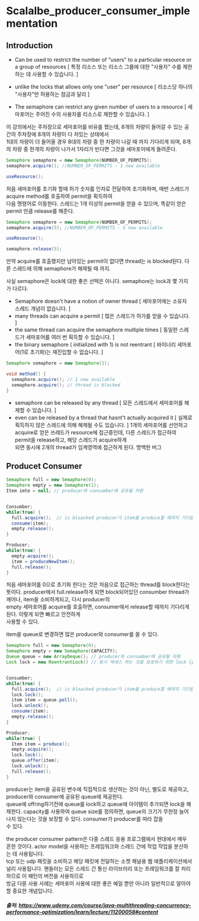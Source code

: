 # Scalalbe_producer_consumer_implementation

## Introduction

- Can be used to restrict the number of "users" to a particular resource or a group of resources
  [ 특정 리소스 또는 리소스 그룹에 대한 "사용자" 수를 제한하는 데 사용할 수 있습니다. ]

- unlike the locks that allows only one "user" per resource
  [ 리소스당 하나의 "사용자"만 허용하는 잠금과 달리 ]
- The semaphore can restrict any given number of users to a resource
  [ 세마포어는 주어진 수의 사용자를 리소스로 제한할 수 있습니다. ]
 
 이 강의에서는 주차장으로 세마포어를 비유를 했는데, 8개의 차량이 들어갈 수 있는 공간의 주차장에 8개의 차량이 다 차있는 상태에서     
 1대의 차량이 더 들어올 경우 8대의 차량 중 한 차량이 나갈 때 까지 기다리게 되며, 8개의 차량 중 한개의 차량이 나가서 1자리가 빈다면 그것을
 세마포어에게 돌려준다.

```java
Semaphore semaphore = new Semaphore(NUMBER_OF_PERMITS);
semaphore.acquire(); //NUMBER_OF_PERMITS - 1 now available

useResource();
```
처음 세마포어를 초기화 할때 허가 숫자를 인자로 전달하여 초기화하며, 매번 스레드가 acquire method를 호출하여 permit을 획득하여    
다음 명령어로 이동한다. 스레드는 1개 이상의 permit을 얻을 수 있으며, 똑같이 얻은 permit 만큼 release를 해준다.
```java
Semaphore semaphore = new Semaphore(NUMBER_OF_PERMITS);
semaphore.acquire(5); //NUMBER_OF_PERMITS - 5 now available

useResource();

semaphore.release(5);
```

만약 acquire를 호출했지만 남아있는 permit이 없다면 thread는 is blocked된다. 다른 스레드에 의해 semaphore가 해제될 때 까지.    

사실 semaphore은 lock에 대한 좋은 선택은 아니다. semaphore는 lock과 몇 가지가 다르다.
- Semaphore doesn't have a notion of owner thread [ 세마포어에는 소유자 스레드 개념이 없습니다. ]
- many threads can acquire a permit [ 많은 스레드가 허가를 얻을 수 있습니다. ]
- the same thread can acquire the semaphore multiple times [ 동일한 스레드가 세마포어를 여러 번 획득할 수 있습니다. ]  
- the binary semaphore ( initialized with 1) is not reentrant [ 바이너리 세마포어(1로 초기화)는 재진입할 수 없습니다. ]

```java
Semaphore semaphore = new Semaphore(1);

void method() {
  semaphore.acquire(); // 1 now available
  semaphore.acquire(); // thread is blocked
}
```


- semaphore can be released by any thread [ 모든 스레드에서 세마포어를 해제할 수 있습니다. ]
- even can be released by a thread that hasnt't actually acquired it [ 실제로 획득하지 않은 스레드에 의해 해제될 수도 있습니다. ]
1개의 세마포어를 선언하고 acquire로 얻은 쓰레드가 resource에 접근중인데, 다른 스레드가 접근하여 permit을 release하고, 해당 스레드가 acquire하게    
되면 동시에 2개의 thread가 임계영역에 접근하게 된다. 명백한 버그


## Producet Consumer
```java
Semaphore full = new Semaphore(0);
Semaphore empty = new Semaphore(1);
Item imte = null; // producer와 consumber에 공유될 자원


Consumber;
while(true) {
  full.acquire();  // is bloacked producer가 item을 produce할 때까지 기다림
  consume(item);
  empty.release();
}

Producer;
while(true) {
  empty.acquire();
  item = produceNewItem();
  full.release();
}
```

처음 세마포어를 0으로 초기화 한다는 것은 처음으로 접근하는 thread를 block한다는 뜻이다.
producer에서 full.release하게 되면 block되어있던 consumber thread가 깨어나, item을 소비하게되고, 다시 producer의     
empty 세마포어를 acquire를 호출하면, consumer에서 release할 때까지 기다리게 된다. 이렇게 되면 빠르고 안전하게    
사용할 수 있다.

item을 queue로 변경하면 많은 producer와 consumer를 쓸 수 있다.
```java
Semaphore full = new Semaphore(0);
Semaphore empty = new Semaphore(CAPACITY);
Queue queue = new ArrayDeque(); // producer와 consumber에 공유될 자원
Lock lock = new ReentrantLock() // 동시 엑세스 하는 것을 보호하기 위한 lock [producer, consumer 둘다. ]


Consumber;
while(true) {
  full.acquire();  // is bloacked producer가 item을 produce할 때까지 기다림
  lock.lock();
  item item = queue.poll();
  lock.unlock();
  consume(item);
  empty.release();
}

Producer;
while(true) {
  Item item = produce();
  empty.acquire();
  lock.lock();
  queue.offer(item);
  lock.unlock();
  full.release();
}
```
producer는 item을 공유된 변수에 직접적으로 생산하는 것이 아닌, 별도로 제공하고, producer와 consumer에 공유된 queue에 제공한다.     
queue에 offring하기전에 queue를 lock하고 queue에 아이템이 추가되면 lock을 해제한다.
capacity를 사용하여 queue size를 정의하면, queue의 크기가 무한정 늘어나지 않는다는 것을 보장할 수 있다. consumer가 producer를 따라 잡을   
수 있다.

the producer consumer pattern은 다중 스레드 응용 프로그램에서 현대에서 매우 흔한 것이다.
actor model을 사용하는 프레임워크와 스레드 간에 작업 작업을 분산하는 데 사용됩니다.     
tcp 또는 udp 패킷을 소비하고 해당 패킷에 전달하는 소켓 채널용 웹 애플리케이션에서 널리 사용됩니다.
핸들러는 모든 스레드 간 통신 라이브러리 또는 프레임워크를 잘 처리하므로 이 패턴의 버전을 사용하므로    
방금 다룬 사용 사례는 세마포어 사용에 대한 좋은 예일 뿐만 아니라 일반적으로 알아야 할 중요한 개념입니다.

##### 출처: https://www.udemy.com/course/java-multithreading-concurrency-performance-optimization/learn/lecture/11200058#content
